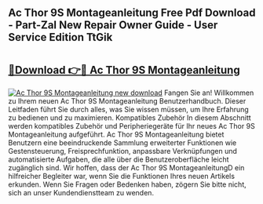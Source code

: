 ## Ac Thor 9S Montageanleitung Free Pdf Download - Part-ZaI New Repair Owner Guide - User Service Edition TtGik

# <h2><a href="http://df6zhpt.blite.top/?on=Ac+Thor+9S+Montageanleitung">🔗Download 👉🔴 Ac Thor 9S Montageanleitung</a></h2>

[![Ac Thor 9S Montageanleitung new download](https://i.imgur.com/lujVjoI.png)](http://df6zhpt.blite.top/?on=Ac+Thor+9S+Montageanleitung)
Fangen Sie an! Willkommen zu Ihrem neuen Ac Thor 9S Montageanleitung Benutzerhandbuch. Dieser Leitfaden führt Sie durch alles, was Sie wissen müssen, um Ihre Erfahrung zu bedienen und zu maximieren. Kompatibles Zubehör In diesem Abschnitt werden kompatibles Zubehör und Peripheriegeräte für Ihr neues Ac Thor 9S Montageanleitung aufgeführt. Ac Thor 9S Montageanleitung bietet Benutzern eine beeindruckende Sammlung erweiterter Funktionen wie Gestensteuerung, Freisprechfunktion, anpassbare Verknüpfungen und automatisierte Aufgaben, die alle über die Benutzeroberfläche leicht zugänglich sind. Wir hoffen, dass der Ac Thor 9S MontageanleitungD ein hilfreicher Begleiter war, wenn Sie die Funktionen Ihres neuen Artikels erkunden. Wenn Sie Fragen oder Bedenken haben, zögern Sie bitte nicht, sich an unser Kundendienstteam zu wenden.
